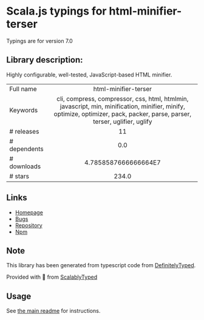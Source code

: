 
# Scala.js typings for html-minifier-terser

Typings are for version 7.0

## Library description:
Highly configurable, well-tested, JavaScript-based HTML minifier.

|                    |                 |
| ------------------ | :-------------: |
| Full name          | html-minifier-terser |
| Keywords           | cli, compress, compressor, css, html, htmlmin, javascript, min, minification, minifier, minify, optimize, optimizer, pack, packer, parse, parser, terser, uglifier, uglify |
| # releases         | 11 |
| # dependents       | 0.0 |
| # downloads        | 4.7858587666666664E7 |
| # stars            | 234.0 |

## Links
- [Homepage](https://terser.org/html-minifier-terser/)
- [Bugs](https://github.com/terser/html-minifier-terser/issues)
- [Repository](https://github.com/terser/html-minifier-terser)
- [Npm](https://www.npmjs.com/package/html-minifier-terser)
    


## Note
This library has been generated from typescript code from [DefinitelyTyped](https://definitelytyped.org).

Provided with :purple_heart: from [ScalablyTyped](https://github.com/oyvindberg/ScalablyTyped)

## Usage
See [the main readme](../../readme.md) for instructions.


